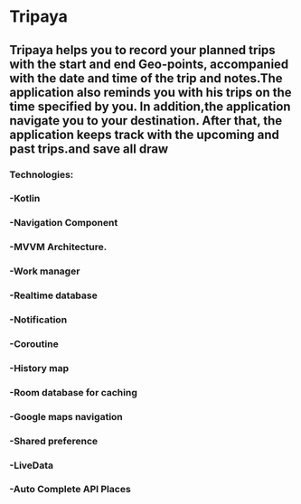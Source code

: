 # Tripaya 
## Tripaya helps you to record your planned trips with the start and end Geo-points, accompanied with the date and time of the trip and notes.The application also reminds you with his trips on the time specified by you. In addition,the application navigate you to your destination. After that, the application keeps track with the upcoming and past trips.and save all draw

### Technologies:
### -Kotlin
### -Navigation Component
### -MVVM Architecture.
### -Work manager
### -Realtime database
### -Notification
### -Coroutine
### -History map
### -Room database for caching
### -Google maps navigation
### -Shared preference 
### -LiveData
### -Auto Complete API Places
